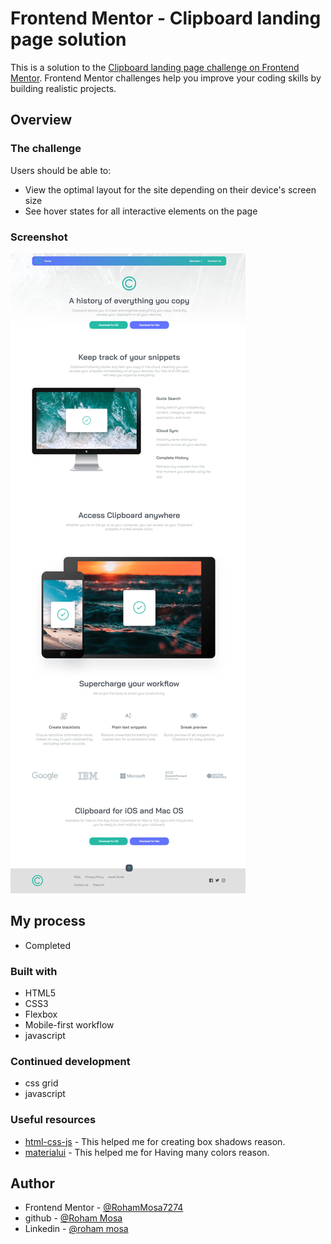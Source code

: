 # Frontend Mentor - Clipboard landing page solution

This is a solution to the [Clipboard landing page challenge on Frontend Mentor](https://www.frontendmentor.io/challenges/clipboard-landing-page-5cc9bccd6c4c91111378ecb9). Frontend Mentor challenges help you improve your coding skills by building realistic projects. 


## Overview

### The challenge

Users should be able to:

- View the optimal layout for the site depending on their device's screen size
- See hover states for all interactive elements on the page

### Screenshot

![](./design/Screenshot.jpeg)

## My process

- Completed

### Built with

- HTML5
- CSS3
- Flexbox
- Mobile-first workflow
- javascript


### Continued development

- css grid 
- javascript



### Useful resources

- [html-css-js](https://html-css-js.com/css/generator/box-shadow/) - This helped me for creating box shadows reason.
- [materialui](https://materialui.co/colors) - This helped me for Having many colors reason.


## Author

- Frontend Mentor - [@RohamMosa7274](https://www.frontendmentor.io/profile/RohamMosa7274)
- github - [@Roham Mosa](https://www.twitter.com/yourusername)
- Linkedin - [@roham mosa](www.linkedin.com/in/roham-mosa-aa87522a9)
